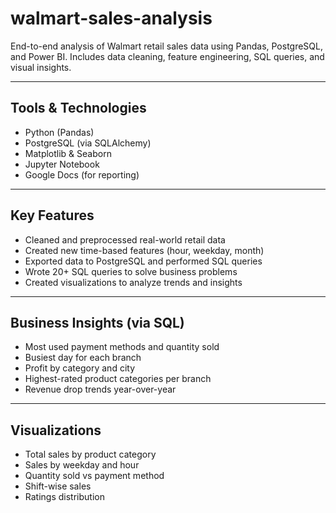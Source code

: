 # walmart-sales-analysis
End-to-end analysis of Walmart retail sales data using Pandas, PostgreSQL, and Power BI. Includes data cleaning, feature engineering, SQL queries, and visual insights.


---

## Tools & Technologies

- Python (Pandas)
- PostgreSQL (via SQLAlchemy)
- Matplotlib & Seaborn
- Jupyter Notebook
- Google Docs (for reporting)

---

## Key Features

- Cleaned and preprocessed real-world retail data
- Created new time-based features (hour, weekday, month)
- Exported data to PostgreSQL and performed SQL queries
- Wrote 20+ SQL queries to solve business problems
- Created visualizations to analyze trends and insights

---

## Business Insights (via SQL)

- Most used payment methods and quantity sold
- Busiest day for each branch
- Profit by category and city
- Highest-rated product categories per branch
- Revenue drop trends year-over-year

---

## Visualizations

- Total sales by product  category
- Sales by weekday and hour
- Quantity sold vs payment method
- Shift-wise sales
- Ratings distribution

  
